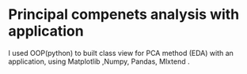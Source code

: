 
# Principal compenets analysis with application

 I used OOP(python) to built class view for PCA method (EDA) with an application,
using Matplotlib ,Numpy, Pandas, Mlxtend .


